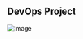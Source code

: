 ## DevOps Project 

![image](https://user-images.githubusercontent.com/98638681/221542023-8aa467eb-9220-4b1a-84b0-67204b6ccb40.png)

